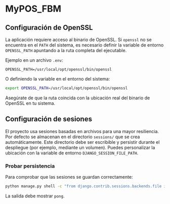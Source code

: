# MyPOS_FBM

## Configuración de OpenSSL

La aplicación requiere acceso al binario de OpenSSL. Si `openssl` no se encuentra en el `PATH` del sistema, es necesario definir la variable de entorno `OPENSSL_PATH` apuntando a la ruta completa del ejecutable.

Ejemplo en un archivo `.env`:

```env
OPENSSL_PATH=/usr/local/opt/openssl/bin/openssl
```

O definiendo la variable en el entorno del sistema:

```bash
export OPENSSL_PATH=/usr/local/opt/openssl/bin/openssl
```

Asegúrate de que la ruta coincida con la ubicación real del binario de OpenSSL en tu sistema.

## Configuración de sesiones

El proyecto usa sesiones basadas en archivos para una mayor resiliencia. Por defecto se
almacenan en el directorio `sessions/` que se crea automáticamente. Este directorio debe ser
escribible y persistir durante el despliegue (por ejemplo, mediante un volumen). Puedes
personalizar la ubicación con la variable de entorno `DJANGO_SESSION_FILE_PATH`.

### Probar persistencia

Para comprobar que las sesiones se guardan correctamente:

```bash
python manage.py shell -c "from django.contrib.sessions.backends.file import SessionStore; s=SessionStore(); s['ping']='pong'; s.save(); sid=s.session_key; s2=SessionStore(session_key=sid); print(s2['ping'])"
```

La salida debe mostrar `pong`.

